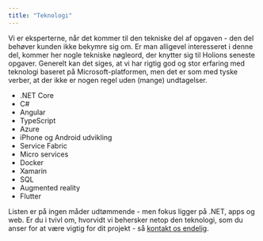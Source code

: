 ```yaml
---
title: "Teknologi"
---
```


Vi er eksperterne, når det kommer til den tekniske del af opgaven - den del behøver kunden ikke bekymre sig om. Er man alligevel interesseret i denne del, kommer her nogle tekniske nøgleord, der knytter sig til Holions seneste opgaver. Generelt kan det siges, at vi har rigtig god og stor erfaring med teknologi baseret på Microsoft-platformen, men det er som med tyske verber, at der ikke er nogen regel uden (mange) undtagelser.

- .NET Core
- C#
- Angular
- TypeScript
- Azure
- iPhone og Android udvikling
- Service Fabric
- Micro services
- Docker
- Xamarin
- SQL
- Augmented reality
- Flutter

Listen er på ingen måder udtømmende - men fokus ligger på .NET, apps og web. Er du i tvivl om, hvorvidt vi behersker netop den teknologi, som du anser for at være vigtig for dit projekt - så [kontakt os endelig](/kontakt).